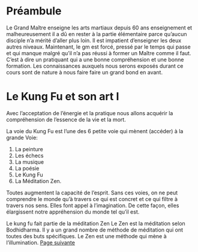 # Préambule
Le Grand Maître enseigne les arts martiaux depuis 60 ans enseignement et malheureusement il a dû en rester à la partie  élémentaire parce qu’aucun disciple n’a mérité d’aller plus loin. Il est impatient d’enseigner les deux autres niveaux. Maintenant, le gm est forcé, pressé par le temps qui passe et qui manque malgré qu’il n’a pas réussi à former un Maître comme il faut. C’est à dire un pratiquant qui a une bonne compréhension et une bonne formation. Les connaissances auxquels nous serons exposés durant ce cours sont de nature à nous faire faire un grand bond en avant.
# Le Kung Fu et son art I

Avec l’acceptation de l’énergie et la pratique nous allons acquérir la compréhension de l’essence de la vie et la mort.

La voie du Kung Fu est l’une des 6 petite voie qui mènent (accéder) à la grande Voie:
1. La peinture
2. Les échecs
3. La musique
4. La poésie
5. Le Kung Fu
6. La Méditation Zen.

Toutes augmentent la capacité de l’esprit. Sans ces voies, on ne peut comprendre le monde qu’à travers ce qui est concret et ce qui filtre à travers nos sens. Elles font appel à l’imagination. De cette façon, elles élargissent notre appréhension du monde tel qu’il est.

Le kung fu fait partie de la méditation Zen
Le Zen est la méditation selon Bodhidharma. Il y a un grand nombre de méthode de méditation qui ont toutes des buts spécifiques. Le Zen est une méthode qui mène à l’illumination. 
[Page suivante](Cours%202ième%20niveau/2024-01-07-02.md)

